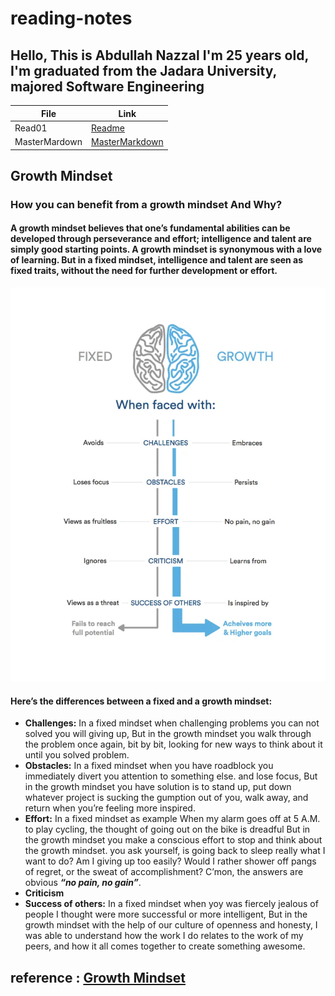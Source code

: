 # reading-notes
## Hello, This is Abdullah Nazzal I'm 25 years old, I'm graduated from the Jadara University, majored Software Engineering 

| File      | Link |
| ----------- | ----------- |
| Read01  | [Readme](README.md)|
| MasterMardown   | [MasterMarkdown](MasterMarkdown.md)        |
## Growth Mindset 

### How you can benefit from a growth mindset And Why? 

#### A growth mindset believes that one’s fundamental abilities can be developed through perseverance and effort; intelligence and talent are simply good starting points. A growth mindset is synonymous with a love of learning. But in a fixed mindset, intelligence and talent are seen as fixed traits, without the need for further development or effort. 

![Growth Mindset VS fixed](NewGrowthMindset2.jpg)

#### Here’s the differences between a fixed and a growth mindset: 
- **Challenges:**
In a fixed mindset when challenging problems you can not solved you will giving up, But in the growth mindset you walk through the problem once again, bit by bit, looking for new ways to think about it until you solved problem.
- **Obstacles:**
In a fixed mindset when you have roadblock you immediately divert you attention to something else. and lose focus, But in the growth mindset you have solution is to stand up, put down whatever project is sucking the gumption out of you, walk away, and return when you’re feeling more inspired.
- **Effort:**
In a fixed mindset as example When my alarm goes off at 5 A.M. to play cycling, the thought of going out on the bike is dreadful But in the growth mindset you make a conscious effort to stop and think about the growth mindset. you ask yourself, is going back to sleep really what I want to do? Am I giving up too easily? Would I rather shower off pangs of regret, or the sweat of accomplishment? C’mon, the answers are obvious **_“no pain, no gain”_**.
- **Criticism**
- **Success of others:**
In a fixed mindset when yoy was fiercely jealous of people I thought were more successful or more intelligent, But in the growth mindset with the help of our culture of openness and honesty, I was able to understand how the work I do relates to the work of my peers, and how it all comes together to create something awesome. 

## reference : [Growth Mindset](https://www.atlassian.com/blog/inside-atlassian/growth-mindset)